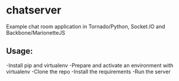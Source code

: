 chatserver
==========

Example chat room application in Tornado/Python, Socket.IO and Backbone/MarionetteJS


Usage:
------
-Install pip and virtualenv
-Prepare and activate an environment with virtualenv
-Clone the repo
-Install the requirements
-Run the server

